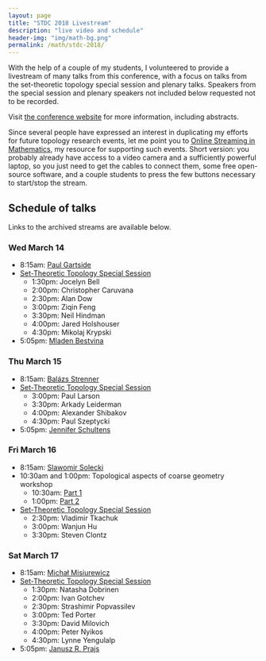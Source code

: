 ```yaml
---
layout: page
title: "STDC 2018 Livestream"
description: "live video and schedule"
header-img: "img/math-bg.png"
permalink: /math/stdc-2018/
---
```


With the help of a couple of my students, I volunteered to provide a livestream of many talks from
this conference, with a focus on talks from the set-theoretic topology
special session and plenary talks. Speakers from the special session and plenary speakers
not included below requested not to be recorded.

Visit [the conference website](http://www.auburn.edu/~kuperkm/STDC2018/) for more information, including abstracts.

Since several people have expressed an interest in duplicating my efforts for future
topology research events, let me point you to [Online Streaming in Mathematics](/math/osm/),
my resource for supporting such events. Short version: you probably already have access to
a video camera and a sufficiently powerful laptop, so you just need to get the cables to connect
them, some free open-source software, and a couple students to press the few buttons necessary
to start/stop the stream.

## Schedule of talks

Links to the archived streams are available below. 

### Wed March 14

- 8:15am: [Paul Gartside](https://youtu.be/-vG5j16Doco)
- [Set-Theoretic Topology Special Session](https://youtu.be/x2WW5Ivyvh8)
	- 1:30pm: Jocelyn Bell
	- 2:00pm: Christopher Caruvana
	- 2:30pm: Alan Dow
	- 3:00pm: Ziqin Feng
	- 3:30pm: Neil Hindman
	- 4:00pm: Jared Holshouser
	- 4:30pm: Mikolaj Krypski
- 5:05pm: [Mladen Bestvina](https://youtu.be/W1rvq1kQOos)

### Thu March 15

- 8:15am: [Balázs Strenner](https://youtu.be/hJChnpHOsmM)
- [Set-Theoretic Topology Special Session](https://youtu.be/6riBB2nXYIs)
	- 3:00pm: Paul Larson
	- 3:30pm: Arkady Leiderman
	- 4:00pm: Alexander Shibakov
	- 4:30pm: Paul Szeptycki
- 5:05pm: [Jennifer Schultens](https://youtu.be/oG1YCezl1Ek)

### Fri March 16

- 8:15am: [Slawomir Solecki](https://youtu.be/pi9nN4OjbzQ)
- 10:30am and 1:00pm: Topological aspects of coarse geometry workshop
	- 10:30am: [Part 1](https://youtu.be/cgqXHbc81Rg)
	- 1:00pm: [Part 2](https://youtu.be/m6MZ40fbhyI)
- [Set-Theoretic Topology Special Session](https://youtu.be/iuNZWllVDKg)
	- 2:30pm: Vladimir Tkachuk
	- 3:00pm: Wanjun Hu
	- 3:30pm: Steven Clontz

### Sat March 17

- 8:15am: [Michał Misiurewicz](https://youtu.be/a1NqnDM-Q4g)
- [Set-Theoretic Topology Special Session](https://youtu.be/TZvMdZN_Yvg)
	- 1:30pm: Natasha Dobrinen
	- 2:00pm: Ivan Gotchev
	- 2:30pm: Strashimir Popvassilev
	- 3:00pm: Ted Porter
	- 3:30pm: David Milovich
	- 4:00pm: Peter Nyikos
	- 4:30pm: Lynne Yengulalp 
- 5:05pm: [Janusz R. Prajs](https://youtu.be/8SDjN8QGaNU)
